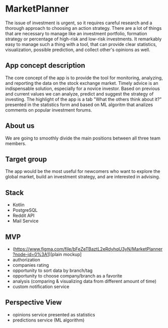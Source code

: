 # MarketPlanner
The issue of investment is urgent, so it requires careful research and a thorough approach to choosing an action strategy. There are a lot of things that are necessary to manage like an investment portfolio, formation strategy or percentage of high-risk and low-risk investments. It remarkably easy to manage such a thing with a tool, that can provide clear statistics, visualization, possible prediction, and collect other's opinions as well.

## App concept description 
The core concept of the app is to provide the tool for monitoring, analyzing, and reporting the data on the stock exchange market. Timely advice is an indispensable solution, especially for a novice investor. Based on previous and current values we can analyze, predict and suggest the strategy of investing. The highlight of the app is a tab "What the others think about it?" presented in the statistics form and based on ML algoritm that analizes comments on popular investment forums.  

## About us
We are going to smoothly divide the main positions between all three team members. 

## Target group
The app would be the most useful for newcomers who want to explore the global market, build an investment strategy, and are interested in advising.  

## Stack
- Kotlin
- PostgreSQL
- Reddit API
- Mail Service

## MVP
- (https://www.figma.com/file/bFeZeTBaztL2eRdyhqU3yN/MarketPlanner?node-id=0%3A1)[plain mockup] 
- authorization
- companies rating
- opportunity to sort data by branch/tag
- opportunity to choose company/branch as a favorite
- analysis (comparing & visualizing data from different amount of time) 
- custom notification service

## Perspective View
- opinions service presented as statistics 
- predictions service (ML algorithm)
